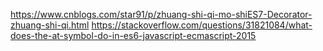  https://www.cnblogs.com/star91/p/zhuang-shi-qi-mo-shiES7-Decorator-zhuang-shi-qi.html 
 https://stackoverflow.com/questions/31821084/what-does-the-at-symbol-do-in-es6-javascript-ecmascript-2015


